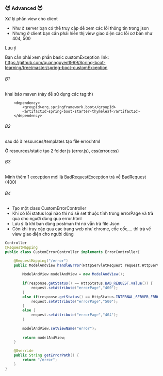 
### :smiling_imp: Advanced :smiling_imp:
Xử lý phần view cho client
- Như ở server bạn có thể truy cập để xem các lỗi thông tin trong json 
- Nhưng ở client bạn cần phải hiển thị view giao diện các lỗi cơ bản như 404, 500

Lưu ý 

Bạn cần phải xem phần basic customException
link: https://github.com/quannguyen1999/Spring-boot-learning/tree/master/spring-boot-customException

###### B1 
khai báo maven (này để sử dụng các tag th)

		<dependency>
			<groupId>org.springframework.boot</groupId>
			<artifactId>spring-boot-starter-thymeleaf</artifactId>
		</dependency>
		
###### B2 
sau đó ở resources/templates 
tạo file error.html

Ở resources/static 
tạo 2 folder js (error.js), css(error.css)

###### B3 
Mình thêm 1 exception mới là BadRequestException trả về BadRequest (400)

###### B4 
- Tạo một class CustomErrorController 
- Khi có lỗi status loại nào thì nó sẽ set thuộc tính trong errorPage và trả qua cho người dùng qua error.html
- Lưu ý là khi bạn dùng postman thì nó vẫn trả file Json 
- Còn khi truy cập qua các trang web như chrome, cốc cốc,... thì trả về view giao diện cho người dùng

```java
Controller
@RequestMapping
public class CustomErrorController implements ErrorController{

	@RequestMapping("/error")
	public ModelAndView handleError(HttpServletRequest request,HttpServletResponse response) {
		
		ModelAndView modelAndView = new ModelAndView();
		
		if(response.getStatus() == HttpStatus.BAD_REQUEST.value()) {
			request.setAttribute("errorPage","400");
		}
		else if(response.getStatus() == HttpStatus.INTERNAL_SERVER_ERROR.value()) {
			request.setAttribute("errorPage","500");
		}
		else {
			request.setAttribute("errorPage","404");
		}
		
		modelAndView.setViewName("error");
		
		return modelAndView;
	}

	@Override
	public String getErrorPath() {
		return "/error";
	}
}
```




		
		
